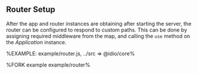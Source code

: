 ## Router Setup

After the app and router instances are obtaining after starting the server, the router can be configured to respond to custom paths. This can be done by assigning required middleware from the map, and calling the `use` method on the _Application_ instance.

%EXAMPLE: example/router.js, ../src => @idio/core%

%FORK example example/router%